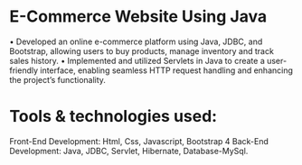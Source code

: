 # E-Commerce Website Using Java 
• Developed an online e-commerce platform using Java, JDBC, and Bootstrap, allowing users to buy products,
manage inventory and track sales history.
• Implemented and utilized Servlets in Java to create a user-friendly interface, enabling seamless HTTP request
handling and enhancing the project’s functionality.
# Tools & technologies used:
Front-End Development: Html, Css, Javascript, Bootstrap 4
Back-End Development: Java, JDBC, Servlet, Hibernate, Database-MySql.

